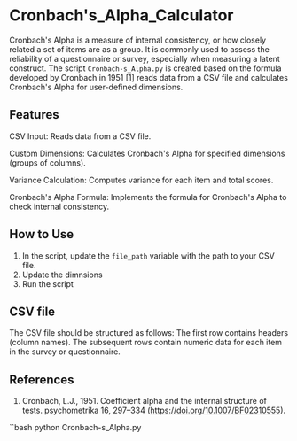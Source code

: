 # Cronbach's_Alpha_Calculator
Cronbach's Alpha is a measure of internal consistency, or how closely related a set of items are as a group. It is commonly used to assess the reliability of a questionnaire or survey, especially when measuring a latent construct. The script `Cronbach-s_Alpha.py` is created based on the formula developed by Cronbach in 1951 [1] reads data from a CSV file and calculates Cronbach's Alpha for user-defined dimensions.
## Features
CSV Input: Reads data from a CSV file.

Custom Dimensions: Calculates Cronbach's Alpha for specified dimensions (groups of columns).

Variance Calculation: Computes variance for each item and total scores.

Cronbach's Alpha Formula: Implements the formula for Cronbach's Alpha to check internal consistency.

## How to Use
1. In the script, update the `file_path` variable with the path to your CSV file.
2. Update the dimnsions
3. Run the script

## CSV file
The CSV file should be structured as follows:
The first row contains headers (column names).
The subsequent rows contain numeric data for each item in the survey or questionnaire.

## References
1. Cronbach, L.J., 1951. Coefficient alpha and the internal structure of tests. psychometrika 16, 297–334 (https://doi.org/10.1007/BF02310555).

``bash
python Cronbach-s_Alpha.py

